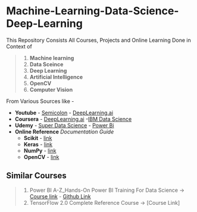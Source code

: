 # Machine-Learning-Data-Science-Deep-Learning

 This Repository Consists All Courses, Projects and Online Learning Done in Context of
 > 1. **Machine learning**
 > 2. **Data Sceince**
 > 3. **Deep Learning**
 > 4. **Artificial Intelligence**
 > 5. **OpenCV** 
 > 6. **Computer Vision**
 
  From Various Sources like -
  * **Youtube** - [Semicolon](https://www.youtube.com/c/thesemicolon) - [DeepLearning.ai](https://www.youtube.com/c/deeplearningai)
  * **Coursera** - [DeepLearning.ai](https://www.youtube.com/c/deeplearningai) -[IBM Data Science](https://www.coursera.org/professional-certificates/ibm-data-science)
  * **Udemy** - [Super Data Science](https://www.udemy.com) - [Power Bi](https://www.udemy.com/share/101WGaBUEecFdWRnQ=/)
  * **Online Reference** *Documentation Guide*
    * **Scikit** - <a target="_blank" href="https://scikit-learn.org/stable/user_guide.html">link</a>
    * **Keras** - <a target="_blank" href="https://keras.io/api/preprocessing/image/">link</a>
    * **NumPy** - <a target="_blank" href="https://numpy.org/doc/stable/user/quickstart.html">link</a>
    * **OpenCV** - <a target="_blank" href="https://opencv-python-tutroals.readthedocs.io/en/latest/py_tutorials/py_gui/py_table_of_contents_gui/py_table_of_contents_gui.html">link</a>


##  **Similar Courses**
 > 1. Power BI A-Z_Hands-On Power BI Training For Data Science -> [Course link](https://www.udemy.com/share/101WGaBUEecFdWRnQ=/) - [Github Link](https://github.com/Ashleshk/Power-BI-A-Z-Hands-On-Power-BI-Training-For-Data-Science-Udemy)
 > 2. TensorFlow 2.0 Complete Reference Course -> [Course Link]